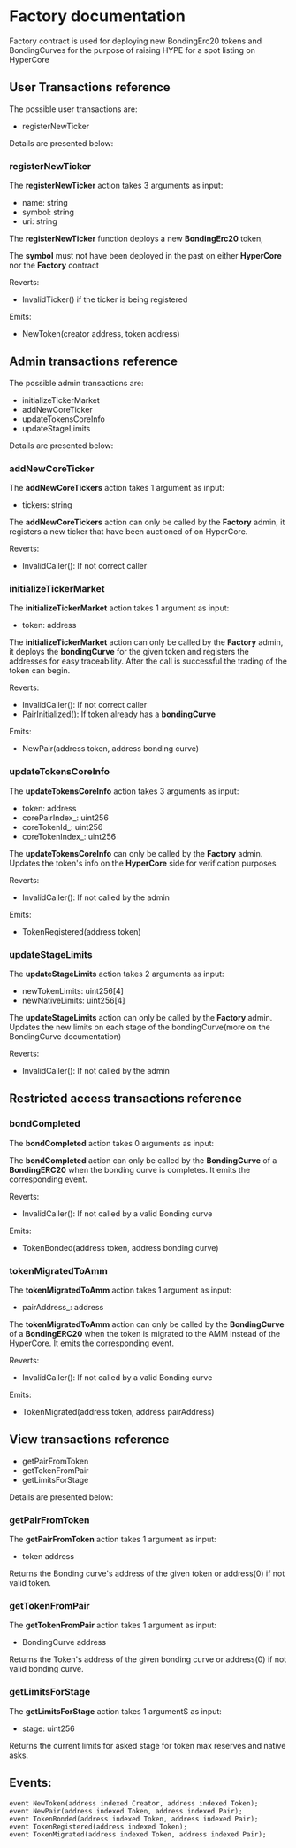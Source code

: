 # Factory documentation
Factory contract is used for deploying new BondingErc20 tokens and BondingCurves for the purpose of raising HYPE for a 
spot listing on HyperCore


## User Transactions reference
The possible user transactions are:

- registerNewTicker

Details are presented below:

### registerNewTicker
The __registerNewTicker__ action takes 3 arguments as input:
- name: string
- symbol: string
- uri: string

The __registerNewTicker__ function deploys a new __BondingErc20__ token, 

The __symbol__ must not have been deployed in the past on either __HyperCore__ nor the __Factory__ contract 

Reverts:
- InvalidTicker() if the ticker is being registered

Emits:
- NewToken(creator address, token address)


## Admin transactions reference

The possible admin transactions are:

- initializeTickerMarket
- addNewCoreTicker
- updateTokensCoreInfo
- updateStageLimits


Details are presented below:

### addNewCoreTicker
The __addNewCoreTickers__ action takes 1 argument as input:

- tickers: string

The __addNewCoreTickers__ action can only be called by the __Factory__ admin, it registers a new ticker that have been auctioned of on HyperCore.

Reverts:
- InvalidCaller(): If not correct caller


### initializeTickerMarket
The __initializeTickerMarket__ action takes 1 argument as input:

- token: address

The __initializeTickerMarket__ action can only be called by the __Factory__ admin, it deploys the __bondingCurve__ for the
given token and registers the addresses for easy traceability. After the call is successful the trading of the token can begin.

Reverts:
- InvalidCaller(): If not correct caller
- PairInitialized(): If token already has a __bondingCurve__

Emits:
- NewPair(address token, address bonding curve)

### updateTokensCoreInfo
The __updateTokensCoreInfo__ action takes 3 arguments as input:
- token: address
- corePairIndex_: uint256
- coreTokenId_: uint256
- coreTokenIndex_: uint256

The __updateTokensCoreInfo__ can only be called by the __Factory__ admin. Updates the token's info on the __HyperCore__ side for verification purposes

Reverts:
- InvalidCaller(): If not called by the admin

Emits:
- TokenRegistered(address token)


### updateStageLimits
The __updateStageLimits__ action takes 2 arguments as input:
- newTokenLimits: uint256[4]
- newNativeLimits: uint256[4]

The __updateStageLimits__ action can only be called by the __Factory__ admin. Updates the new limits on each stage of the bondingCurve(more on the BondingCurve documentation)

Reverts:
- InvalidCaller(): If not called by the admin

## Restricted access transactions reference

### bondCompleted
The __bondCompleted__ action takes 0 arguments as input:

The __bondCompleted__ action can only be called by the __BondingCurve__ of a __BondingERC20__ when the bonding curve is completes. It emits the corresponding event.

Reverts:
- InvalidCaller(): If not called by a valid Bonding curve

Emits:
- TokenBonded(address token, address bonding curve)

### tokenMigratedToAmm
The __tokenMigratedToAmm__ action takes 1 argument as input:
- pairAddress_: address

The __tokenMigratedToAmm__ action can only be called by the __BondingCurve__ of a __BondingERC20__ when the token is migrated to the AMM instead of the HyperCore. It emits the corresponding event.

Reverts:
- InvalidCaller(): If not called by a valid Bonding curve

Emits:
- TokenMigrated(address token, address pairAddress)

## View transactions reference

- getPairFromToken
- getTokenFromPair
- getLimitsForStage

Details are presented below:

### getPairFromToken
The __getPairFromToken__ action takes 1 argument as input:
- token address

Returns the Bonding curve's address of the given token or address(0) if not valid token.

### getTokenFromPair
The __getTokenFromPair__ action takes 1 argument as input:
- BondingCurve address

Returns the Token's address of the given bonding curve or address(0) if not valid bonding curve.

### getLimitsForStage
The __getLimitsForStage__ action takes 1 argumentS as input:
- stage: uint256

Returns the current limits for asked stage for token max reserves and native asks.

## Events:
    event NewToken(address indexed Creator, address indexed Token);
    event NewPair(address indexed Token, address indexed Pair);
    event TokenBonded(address indexed Token, address indexed Pair);
    event TokenRegistered(address indexed Token);
    event TokenMigrated(address indexed Token, address indexed Pair);
